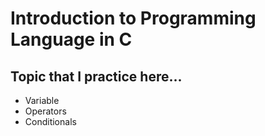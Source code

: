 # Introduction to Programming Language in C

## Topic that I practice here...
- Variable 
- Operators
- Conditionals
